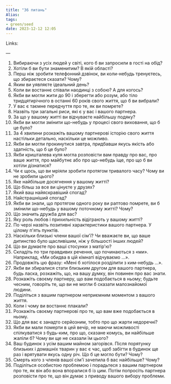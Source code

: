 ```yaml
---
title: "36 питань"
Alias: 
tags:
- green/seed
date: 2023-12-12 12:05
---
```

Links:  

—



1. Вибираючи з усіх людей у світі, кого б ви запросили в гості на обід?
2. Хотіли б ви бути знаменитим? В якій області?
3. Перш ніж зробити телефонний дзвінок, ви коли-небудь тренуєтесь, що збираєтеся сказати? Чому?
4. Яким ви уявляєте ідеальний день?
5. Коли ви востаннє співали наодинці з собою? А для когось?
6. Якби ви могли жити до 90 і зберегти або розум, або тіло тридцятирічного в останні 60 років свого життя, що б ви вибрали?
7. У вас є таємне передчуття про те, як ви помрете?
8. Назвіть три загальні риси, які є у вас і вашого партнера.
9. За що у вашому житті ви відчуваєте найбільшу подяку?
10. Якби ви могли змінити що-небудь у процесі свого виховання, що б це було?
11. За 4 хвилини розкажіть вашому партнерові історію свого життя настільки детально, наскільки це можливо.
12. Якби ви могли прокинутися завтра, придбавши якусь якість або здатність, що б це було?
13. Якби кришталева куля могла розповісти вам правду про вас, про ваше життя, про майбутнє або про що-небудь іще, про що б ви хотіли дізнатися?
14. Чи є щось, що ви мріяли зробити протягом тривалого часу? Чому ви не зробили цього?
15. Яке найбільше досягнення у вашому житті?
16. Що більш за все ви цінуєте у друзях?
17. Який ваш найяскравіший спогад?
18. Найстрашніший спогад?
19. Якби ви знали, що протягом одного року ви раптово помрете, ви б змінили що-небудь у вашому поточному житті? Чому?
20. Що значить дружба для вас?
21. Яку роль любов і прихильність відіграють у вашому житті?
22. По черзі назвіть позитивні характеристики вашого партнера. У цілому п'ять пунктів.
23. Наскільки близькі члени вашої сім'ї? Чи вважаєте ви, що ваше дитинство було щасливішим, ніж у більшості інших людей?
24. Що ви думаєте про ваші стосунки з матір'ю?
25. Складіть по три правдивих речення, що починаються з «ми». Наприклад, «Ми обидва в цій кімнаті відчуваємо ...».
26. Продовжіть цю фразу: «Мені б хотілося розділити з ким-небудь ...».
27. Якби ви збиралися стати близьким другом для вашого партнера, будь ласка, розкажіть, що, на вашу думку, він повинен про вас знати.
28. Розкажіть своєму партнеру, що вам подобається в ньому; будьте чесним, говоріть те, що ви не могли б сказати малознайомої людини.
29. Поділіться з вашим партнером неприємним моментом з вашого життя.
30. Коли і чому ви востаннє плакали?
31. Розкажіть своєму партнерові про те, що вам вже подобається в ньому.
32. Що для вас є занадто серйозним, тобто про що жарти недоречні?
33. Якби ви мали померти в цей вечір, не маючи можливості спілкуватися з будь-ким, про що, сказане комусь, ви найбільше жаліли б? Чому ви ще не сказали їм цього?
34. Ваш будинок з усім вашим майном загорівся. Після порятунку близьких і домашніх тварин у вас є час, щоб забігти в будинок ще раз і врятувати якусь одну річ. Що б це могло бути? Чому?
35. Смерть кого з членів вашої сім'ї зачепила б вас найбільше? Чому?
36. Поділіться особистою проблемою і порадьтеся з вашим партнером про те, як він або вона впоралися б із цим. Потім попросіть партнера розповісти про те, що він думає з приводу вашого вибору проблеми.
